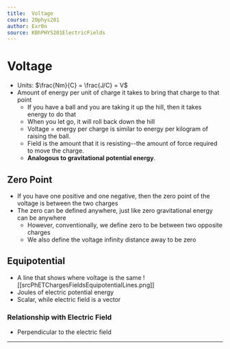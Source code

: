 ```yaml
---
title:  Voltage
course: 20phys201
author: Exr0n
source: KBhPHYS201ElectricFields
---
```


# Voltage
- Units: $\frac{Nm}{C} = \frac{J/C} = V$
- Amount of energy per unit of charge it takes to bring that charge to that point
	- If you have a ball and you are taking it up the hill, then it takes energy to do that
	- When you let go, it will roll back down the hill
	- Voltage = energy per charge is similar to energy per kilogram of raising the ball.
	- Field is the amount that it is resisting--the amount of force required to move the charge.
	- **Analogous to gravitational potential energy**.

## Zero Point
- If you have one positive and one negative, then the zero point of the voltage is between the two charges
- The zero can be defined anywhere, just like zero gravitational energy can be anywhere
	- However, conventionally, we define zero to be between two opposite charges
	- We also define the voltage infinity distance away to be zero

## Equipotential
- A line that shows where voltage is the same
![[srcPhETChargesFieldsEquipotentialLines.png]]
- Joules of electric potential energy
- Scalar, while electric field is a vector
### Relationship with Electric Field
- Perpendicular to the electric field

---